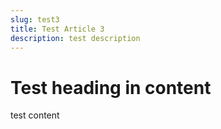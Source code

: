 ```yaml
---
slug: test3
title: Test Article 3
description: test description
---
```


# Test heading in content

test content
